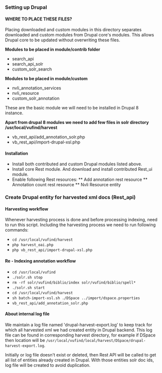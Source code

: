 ### Setting up Drupal
#### WHERE TO PLACE THESE FILES?
Placing downloaded and custom modules in this directory separates downloaded and
custom modules from Drupal core's modules. This allows Drupal core to be updated
without overwriting these files.

**Modules to be placed in module/contrib folder**
* search_api
* search_api_solr
* custom_solr_search

**Modules to be placed in module/custom**
* nvli_annotation_services
* nvli_resource
* custom_solr_annotation

These are the basic module we will need to be installed in Drupal 8 instance.

**Apart from drupal 8 modules we need to add few files in solr directory /usr/local/vufind/harvest**
*  vb_rest_api/add_annotation_solr.php
*  vb_rest_api/import-drupal-xsl.php

#### Installation
* Install both contributed and custom Drupal modules listed above.
* Install core Rest module. And download and install contributed Rest_ui module.
* Enable following Rest resources:
** Add annotation rest resource
** Annotation count rest resource
** Nvli Resource entity

### Create Drupal entity for harvested xml docs (Rest_api)
#### Harvesting workflow
Whenever harvesting process is done and before processing indexing, need to run this script. Including the harvesting process we need to run following commands:
* `cd /usr/local/vufind/harvest`
* `php harvest_oai.php`
* `php vb_rest_api/import-drupal-xsl.php`

#### Re - Indexing annotation workflow
* `cd /usr/local/vufind`
* `./solr.sh stop`
* `rm -rf solr/vufind/biblio/index solr/vufind/biblio/spell*`
* `./solr.sh start`
* `cd /usr/local/vufind/harvest`
* `sh batch-import-xsl.sh ./DSpace ../import/dspace.properties`
* `vb_rest_api/add_annotation_solr.php`

#### About internal log file
We maintain a log file named 'drupal-harvest-export.log' to keep track for which all harvested xml we had created entity in Drupal backend. This log file can be found in corresponding harvest directory, for example if DSpace then location will be `/usr/local/vufind/local/harvest/DSpace/drupal-harvest-export.log`.

Initially or log file doesn't exist or deleted, then Rest API will be called to get all list of entities already created in Drupal. With those entities solr doc ids, log file will be created to avoid duplication.
